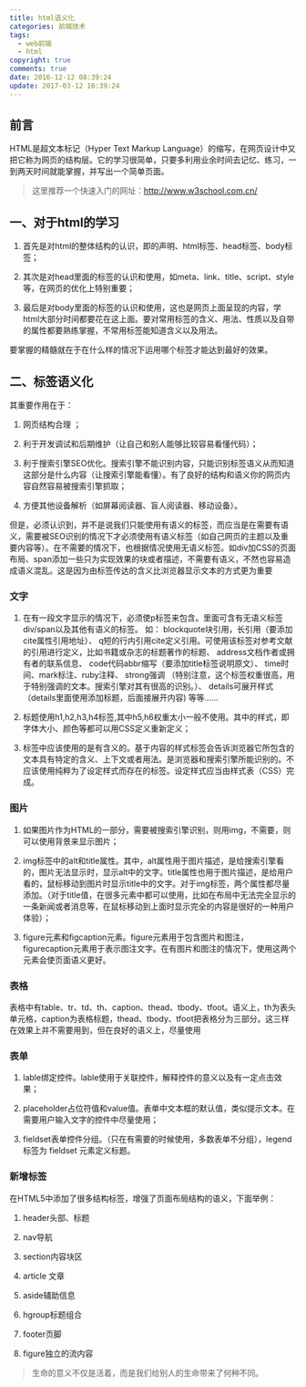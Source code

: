 ```yaml
---
title: html语义化
categories: 前端技术
tags:
  - web前端
  - html
copyright: true
comments: true
date: 2016-12-12 08:39:24
update: 2017-03-12 16:39:24
---
```


## 前言

HTML是超文本标记（Hyper Text Markup Language）的缩写，在网页设计中又把它称为网页的结构层。它的学习很简单，只要多利用业余时间去记忆、练习，一到两天时间就能掌握，并写出一个简单页面。

>这里推荐一个快速入门的网址：http://www.w3school.com.cn/ 

<!-- more -->

## 一、对于html的学习

  1. 首先是对html的整体结构的认识，即<!DOCTYPE html>的声明、html标签、head标签、body标签；

  2. 其次是对head里面的标签的认识和使用，如meta、link、title、script、style等，在网页的优化上特别重要；

  3. 最后是对body里面的标签的认识和使用，这也是网页上面呈现的内容，学html大部分时间都要花在这上面。要对常用标签的含义、用法、性质以及自带的属性都要熟练掌握，不常用标签能知道含义以及用法。

  要掌握的精髓就在于在什么样的情况下运用哪个标签才能达到最好的效果。

## 二、标签语义化

其重要作用在于：

  1. 网页结构合理 ；

  2. 利于开发调试和后期维护（让自己和别人能够比较容易看懂代码）；

  3. 利于搜索引擎SEO优化。搜索引擎不能识别内容，只能识别标签语义从而知道这部分是什么内容（让搜索引擎能看懂）。有了良好的结构和语义你的网页内容自然容易被搜索引擎抓取；

  4. 方便其他设备解析（如屏幕阅读器、盲人阅读器、移动设备）。

  但是，必须认识到，并不是说我们只能使用有语义的标签，而应当是在需要有语义，需要被SEO识别的情况下才必须使用有语义标签（如自己网页的主题以及重要内容等）。在不需要的情况下，也根据情况使用无语义标签。如div加CSS的页面布局、span添加一些只为实现效果的块或者描述，不需要有语义，不然也容易造成语义混乱。这是因为由标签传达的含义比浏览器显示文本的方式更为重要

### 文字

  1. 在有一段文字显示的情况下，必须使p标签来包含。里面可含有无语义标签div/span以及其他有语义的标签。      如：
  blockquote块引用，长引用（要添加cite属性引用地址）、
  q短的行内引用cite定义引用。可使用该标签对参考文献的引用进行定义，比如书籍或杂志的标题著作的标题、
  address文档作者或拥有者的联系信息、
  code代码abbr缩写（要添加title标签说明原文）、
  time时间、mark标注、ruby注释、
  strong强调 （特别注意，这个标签权重很高，用于特别强调的文本。搜索引擎对其有很高的识别。）、
  details可展开样式（details里面使用添加标题，后面接展开内容)
  等等......

  2. 标题使用h1,h2,h3,h4标签,其中h5,h6权重太小一般不使用。其中的样式，即字体大小、颜色等都可以用CSS定义重新定义；

  3. 标签中应该使用的是有含义的。基于内容的样式标签会告诉浏览器它所包含的文本具有特定的含义、上下文或者用法。是浏览器和搜索引擎所能识别的。不应该使用纯粹为了设定样式而存在的标签。设定样式应当由样式表（CSS）完成。

### 图片

  1. 如果图片作为HTML的一部分，需要被搜索引擎识别，则用img，不需要，则可以使用背景来显示图片；

  2. img标签中的alt和title属性。其中，alt属性用于图片描述，是给搜索引擎看的，图片无法显示时，显示alt中的文字。title属性也用于图片描述，是给用户看的，鼠标移动到图片时显示title中的文字。对于img标签，两个属性都尽量添加。（对于title值，在很多元素中都可以使用，比如在布局中无法完全显示的一条新闻或者消息等，在鼠标移动到上面时显示完全的内容是很好的一种用户体验）；

  3. figure元素和figcaption元素。figure元素用于包含图片和图注，figurecaption元素用于表示图注文字。在有图片和图注的情况下，使用这两个元素会使页面语义更好。

### 表格

  表格中有table、tr、td、th、caption、thead、tbody、tfoot。语义上，th为表头单元格，caption为表格标题，thead、tbody、tfoot把表格分为三部分。这三样在效果上并不需要用到，但在良好的语义上，尽量使用

### 表单

  1. lable绑定控件。lable使用于关联控件，解释控件的意义以及有一定点击效果；

  2. placeholder占位符值和value值。表单中文本框的默认值，类似提示文本。在需要用户输入文字的控件中尽量使用；

  3. fieldset表单控件分组。（只在有需要的时候使用，多数表单不分组），legend标签为 fieldset 元素定义标题。

### 新增标签

在HTML5中添加了很多结构标签，增强了页面布局结构的语义，下面举例：

  1. header头部、标题 

  2. nav导航 

  3. section内容块区

  4. article 文章

  5. aside辅助信息

  6. hgroup标题组合 

  7. footer页脚 

  8. figure独立的流内容

<blockquote class="blockquote-center">生命的意义不仅是活着，而是我们给别人的生命带来了何种不同。</blockquote>